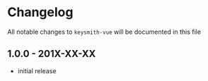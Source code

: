 # Changelog

All notable changes to `keysmith-vue` will be documented in this file

## 1.0.0 - 201X-XX-XX

- initial release

